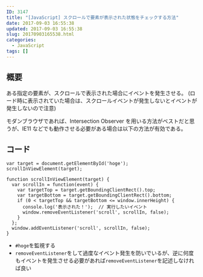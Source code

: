 ```yaml
---
ID: 3147
title: "[JavaScript] スクロールで要素が表示された状態をチェックする方法"
date: 2017-09-03 16:55:38
updated: 2017-09-03 16:55:38
slug: 20170903165538.html
categories:
  - JavaScript
tags: []
---
```


## 概要

ある指定の要素が、スクロールで表示された場合にイベントを発生させる。
(ロード時に表示されていた場合は、スクロールイベントが発生しないとイベントが発生しないので注意)

モダンブラウザであれば、Intersection Observer を用いる方法がベストだと思うが、IE11 などでも動作させる必要がある場合は以下の方法が有効である。

<!--more-->

## コード

```language-javascript
var target = document.getElementById('hoge');
scrollInViewElement(target);

function scrollInViewElement(target) {
  var scrollIn = function(event) {
    var targetTop = target.getBoundingClientRect().top;
    var targetBottom = target.getBoundingClientRect().bottom;
    if (0 < targetTop && targetBottom <= window.innerHeight) {
      console.log('表示された！');  // 実行したいイベント
      window.removeEventListener('scroll', scrollIn, false);
    }
  };
  window.addEventListener('scroll', scrollIn, false);
}
```

- `#hoge`を監視する
- `removeEventListener`をして過度なイベント発生を防いでいるが、逆に何度もイベントを発生させる必要があれば`removeEventListener`を記述しなければ良い
